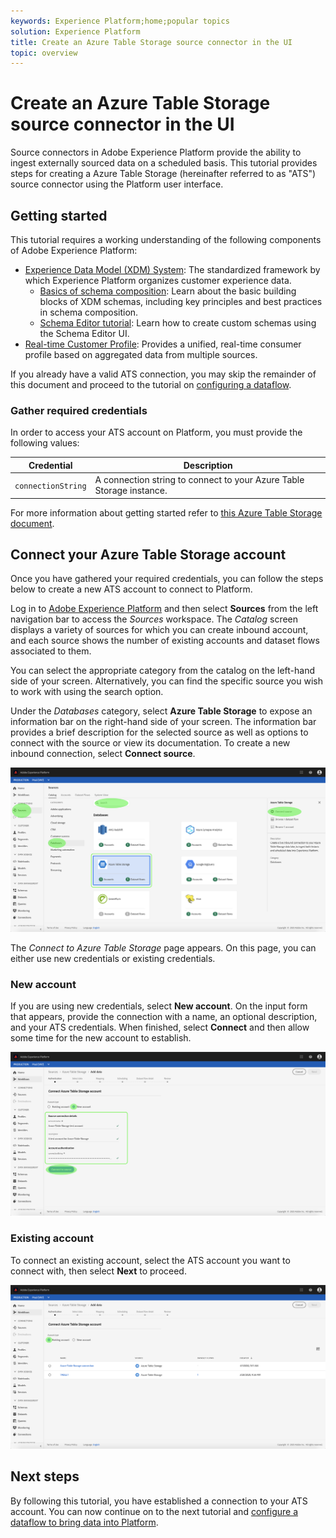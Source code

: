 ```yaml
---
keywords: Experience Platform;home;popular topics
solution: Experience Platform
title: Create an Azure Table Storage source connector in the UI
topic: overview
---
```


# Create an Azure Table Storage source connector in the UI

Source connectors in Adobe Experience Platform provide the ability to ingest externally sourced data on a scheduled basis. This tutorial provides steps for creating a Azure Table Storage (hereinafter referred to as "ATS") source connector using the Platform user interface.

## Getting started

This tutorial requires a working understanding of the following components of Adobe Experience Platform:

*   [Experience Data Model (XDM) System](../../../../../xdm/home.md): The standardized framework by which Experience Platform organizes customer experience data.
    *   [Basics of schema composition](../../../../../xdm/schema/composition.md): Learn about the basic building blocks of XDM schemas, including key principles and best practices in schema composition.
    *   [Schema Editor tutorial](../../../../../xdm/tutorials/create-schema-ui.md): Learn how to create custom schemas using the Schema Editor UI.
*   [Real-time Customer Profile](../../../../../profile/home.md): Provides a unified, real-time consumer profile based on aggregated data from multiple sources.

If you already have a valid ATS connection, you may skip the remainder of this document and proceed to the tutorial on [configuring a dataflow](../../dataflow/databases.md).

### Gather required credentials

In order to access your ATS account on Platform, you must provide the following values:

| Credential | Description |
| ---------- | ----------- |
| `connectionString` | A connection string to connect to your Azure Table Storage instance. |

For more information about getting started refer to [this Azure Table Storage document](https://docs.microsoft.com/en-us/azure/storage/common/storage-introduction).

## Connect your Azure Table Storage account

Once you have gathered your required credentials, you can follow the steps below to create a new ATS account to connect to Platform.

Log in to <a href="https://platform.adobe.com" target="_blank">Adobe Experience Platform</a> and then select **Sources** from the left navigation bar to access the *Sources* workspace. The *Catalog* screen displays a variety of sources for which you can create inbound account, and each source shows the number of existing accounts and dataset flows associated to them.

You can select the appropriate category from the catalog on the left-hand side of your screen. Alternatively, you can find the specific source you wish to work with using the search option.

Under the *Databases* category, select **Azure Table Storage** to expose an information bar on the right-hand side of your screen. The information bar provides a brief description for the selected source as well as options to connect with the source or view its documentation. To create a new inbound connection, select **Connect source**.

![catalog](../../../../images/tutorials/create/ats/catalog.png)

The *Connect to Azure Table Storage* page appears. On this page, you can either use new credentials or existing credentials.

### New account

If you are using new credentials, select **New account**. On the input form that appears, provide the connection with a name, an optional description, and your ATS credentials. When finished, select **Connect** and then allow some time for the new account to establish.

![connect](../../../../images/tutorials/create/ats/new.png)

### Existing account

To connect an existing account, select the ATS account you want to connect with, then select **Next** to proceed.

![existing](../../../../images/tutorials/create/ats/existing.png)

## Next steps

By following this tutorial, you have established a connection to your ATS account. You can now continue on to the next tutorial and [configure a dataflow to bring data into Platform](../../dataflow/databases.md).